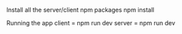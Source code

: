 Install all the server/client npm packages npm install 

Running the app 
client = npm run dev 
server = npm run dev
